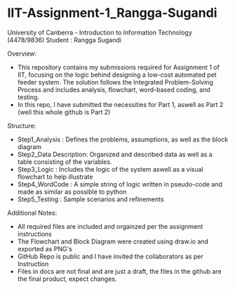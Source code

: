 # IIT-Assignment-1_Rangga-Sugandi
University of Canberra - Introduction to Information Technology (4478/9836)
Student : Rangga Sugandi


Overview:
- This repository contains my submissions required for Assignment 1 of IIT, focusing on the logic behind designing a low-cost automated pet feeder system. 
The solution follows the Integrated Problem-Solving Process and includes analysis, flowchart, word-based coding, and testing.
- In this repo, I have submitted the necessities for Part 1, aswell as Part 2 (well this whole github is Part 2)


Structure:
- Step1_Analysis        : Defines the problems, assumptions, as well as the block diagram
- Step2_Data Description: Organized and described data as well as a table consisting of the variables.
- Step3_Logic           : Includes the logic of the system aswell as a visual flowchart to help illustrate
- Step4_WordCode        : A simple string of logic written in pseudo-code and made as similar as possible to python
- Step5_Testing         : Sample scenarios and refinements


Additional Notes:
- All required files are included and orgainzed per the assignment instructions
- The Flowchart and Block Diagram were created using draw.io and exported as PNG's
- GitHub Repo is public and I have invited the collaborators as per Instruction
- Files in docs are not final and are just a draft, the files in the github are the final product, expect changes.
